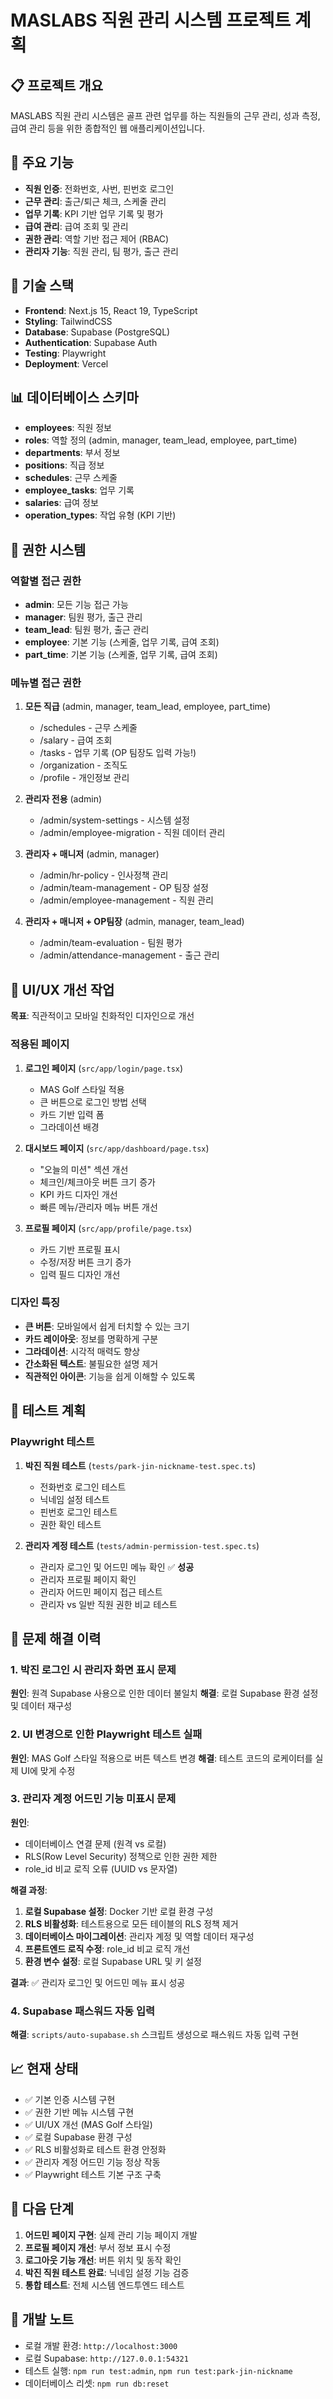 # MASLABS 직원 관리 시스템 프로젝트 계획

## 📋 프로젝트 개요
MASLABS 직원 관리 시스템은 골프 관련 업무를 하는 직원들의 근무 관리, 성과 측정, 급여 관리 등을 위한 종합적인 웹 애플리케이션입니다.

## 🎯 주요 기능
- **직원 인증**: 전화번호, 사번, 핀번호 로그인
- **근무 관리**: 출근/퇴근 체크, 스케줄 관리
- **업무 기록**: KPI 기반 업무 기록 및 평가
- **급여 관리**: 급여 조회 및 관리
- **권한 관리**: 역할 기반 접근 제어 (RBAC)
- **관리자 기능**: 직원 관리, 팀 평가, 출근 관리

## 🔧 기술 스택
- **Frontend**: Next.js 15, React 19, TypeScript
- **Styling**: TailwindCSS
- **Database**: Supabase (PostgreSQL)
- **Authentication**: Supabase Auth
- **Testing**: Playwright
- **Deployment**: Vercel

## 📊 데이터베이스 스키마
- **employees**: 직원 정보
- **roles**: 역할 정의 (admin, manager, team_lead, employee, part_time)
- **departments**: 부서 정보
- **positions**: 직급 정보
- **schedules**: 근무 스케줄
- **employee_tasks**: 업무 기록
- **salaries**: 급여 정보
- **operation_types**: 작업 유형 (KPI 기반)

## 🔐 권한 시스템
### 역할별 접근 권한
- **admin**: 모든 기능 접근 가능
- **manager**: 팀원 평가, 출근 관리
- **team_lead**: 팀원 평가, 출근 관리
- **employee**: 기본 기능 (스케줄, 업무 기록, 급여 조회)
- **part_time**: 기본 기능 (스케줄, 업무 기록, 급여 조회)

### 메뉴별 접근 권한
1. **모든 직급** (admin, manager, team_lead, employee, part_time)
   * /schedules - 근무 스케줄
   * /salary - 급여 조회
   * /tasks - 업무 기록 (OP 팀장도 입력 가능!)
   * /organization - 조직도
   * /profile - 개인정보 관리

2. **관리자 전용** (admin)
   * /admin/system-settings - 시스템 설정
   * /admin/employee-migration - 직원 데이터 관리

3. **관리자 + 매니저** (admin, manager)
   * /admin/hr-policy - 인사정책 관리
   * /admin/team-management - OP 팀장 설정
   * /admin/employee-management - 직원 관리

4. **관리자 + 매니저 + OP팀장** (admin, manager, team_lead)
   * /admin/team-evaluation - 팀원 평가
   * /admin/attendance-management - 출근 관리

## 🎨 UI/UX 개선 작업
**목표**: 직관적이고 모바일 친화적인 디자인으로 개선

### 적용된 페이지
1. **로그인 페이지** (`src/app/login/page.tsx`)
   - MAS Golf 스타일 적용
   - 큰 버튼으로 로그인 방법 선택
   - 카드 기반 입력 폼
   - 그라데이션 배경

2. **대시보드 페이지** (`src/app/dashboard/page.tsx`)
   - "오늘의 미션" 섹션 개선
   - 체크인/체크아웃 버튼 크기 증가
   - KPI 카드 디자인 개선
   - 빠른 메뉴/관리자 메뉴 버튼 개선

3. **프로필 페이지** (`src/app/profile/page.tsx`)
   - 카드 기반 프로필 표시
   - 수정/저장 버튼 크기 증가
   - 입력 필드 디자인 개선

### 디자인 특징
- **큰 버튼**: 모바일에서 쉽게 터치할 수 있는 크기
- **카드 레이아웃**: 정보를 명확하게 구분
- **그라데이션**: 시각적 매력도 향상
- **간소화된 텍스트**: 불필요한 설명 제거
- **직관적인 아이콘**: 기능을 쉽게 이해할 수 있도록

## 🧪 테스트 계획
### Playwright 테스트
1. **박진 직원 테스트** (`tests/park-jin-nickname-test.spec.ts`)
   - 전화번호 로그인 테스트
   - 닉네임 설정 테스트
   - 핀번호 로그인 테스트
   - 권한 확인 테스트

2. **관리자 계정 테스트** (`tests/admin-permission-test.spec.ts`)
   - 관리자 로그인 및 어드민 메뉴 확인 ✅ **성공**
   - 관리자 프로필 페이지 확인
   - 관리자 어드민 페이지 접근 테스트
   - 관리자 vs 일반 직원 권한 비교 테스트

## 🐛 문제 해결 이력

### 1. 박진 로그인 시 관리자 화면 표시 문제
**원인**: 원격 Supabase 사용으로 인한 데이터 불일치
**해결**: 로컬 Supabase 환경 설정 및 데이터 재구성

### 2. UI 변경으로 인한 Playwright 테스트 실패
**원인**: MAS Golf 스타일 적용으로 버튼 텍스트 변경
**해결**: 테스트 코드의 로케이터를 실제 UI에 맞게 수정

### 3. 관리자 계정 어드민 기능 미표시 문제
**원인**: 
- 데이터베이스 연결 문제 (원격 vs 로컬)
- RLS(Row Level Security) 정책으로 인한 권한 제한
- role_id 비교 로직 오류 (UUID vs 문자열)

**해결 과정**:
1. **로컬 Supabase 설정**: Docker 기반 로컬 환경 구성
2. **RLS 비활성화**: 테스트용으로 모든 테이블의 RLS 정책 제거
3. **데이터베이스 마이그레이션**: 관리자 계정 및 역할 데이터 재구성
4. **프론트엔드 로직 수정**: role_id 비교 로직 개선
5. **환경 변수 설정**: 로컬 Supabase URL 및 키 설정

**결과**: ✅ 관리자 로그인 및 어드민 메뉴 표시 성공

### 4. Supabase 패스워드 자동 입력
**해결**: `scripts/auto-supabase.sh` 스크립트 생성으로 패스워드 자동 입력 구현

## 📈 현재 상태
- ✅ 기본 인증 시스템 구현
- ✅ 권한 기반 메뉴 시스템 구현
- ✅ UI/UX 개선 (MAS Golf 스타일)
- ✅ 로컬 Supabase 환경 구성
- ✅ RLS 비활성화로 테스트 환경 안정화
- ✅ 관리자 계정 어드민 기능 정상 작동
- ✅ Playwright 테스트 기본 구조 구축

## 🚀 다음 단계
1. **어드민 페이지 구현**: 실제 관리 기능 페이지 개발
2. **프로필 페이지 개선**: 부서 정보 표시 수정
3. **로그아웃 기능 개선**: 버튼 위치 및 동작 확인
4. **박진 직원 테스트 완료**: 닉네임 설정 기능 검증
5. **통합 테스트**: 전체 시스템 엔드투엔드 테스트

## 📝 개발 노트
- 로컬 개발 환경: `http://localhost:3000`
- 로컬 Supabase: `http://127.0.0.1:54321`
- 테스트 실행: `npm run test:admin`, `npm run test:park-jin-nickname`
- 데이터베이스 리셋: `npm run db:reset`

